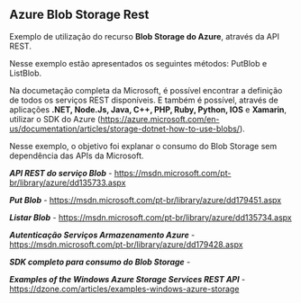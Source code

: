 

Azure Blob Storage Rest
-----------------------
Exemplo de utilização do recurso **Blob Storage do Azure**, através da API REST.

Nesse exemplo estão apresentados os seguintes métodos: PutBlob e ListBlob.

Na documetação completa da Microsoft, é possível encontrar a definição de todos os serviços REST disponíveis. E também é possível, através de aplicações **.NET, Node.Js, Java, C++, PHP, Ruby, Python, IOS** e **Xamarin**, utilizar o SDK do Azure (https://azure.microsoft.com/en-us/documentation/articles/storage-dotnet-how-to-use-blobs/). 

Nesse exemplo, o objetivo foi explanar o consumo do Blob Storage sem dependência das APIs da Microsoft.

***API REST do serviço Blob*** - https://msdn.microsoft.com/pt-br/library/azure/dd135733.aspx
 
***Put Blob*** - https://msdn.microsoft.com/pt-br/library/azure/dd179451.aspx
 
***Listar Blob*** - https://msdn.microsoft.com/pt-br/library/azure/dd135734.aspx
 
***Autenticação Serviços Armazenamento Azure*** - https://msdn.microsoft.com/pt-br/library/azure/dd179428.aspx

***SDK completo para consumo do Blob Storage*** - 
 
***Examples of the Windows Azure Storage Services REST API*** - https://dzone.com/articles/examples-windows-azure-storage
 
